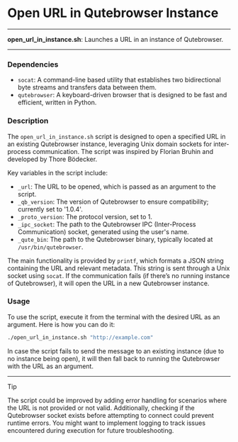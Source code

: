 # Open URL in Qutebrowser Instance

---

**open_url_in_instance.sh**: Launches a URL in an instance of Qutebrowser.

---

### Dependencies

- `socat`: A command-line based utility that establishes two bidirectional byte streams and transfers data between them.
- `qutebrowser`: A keyboard-driven browser that is designed to be fast and efficient, written in Python.

### Description

The `open_url_in_instance.sh` script is designed to open a specified URL in an existing Qutebrowser instance, leveraging Unix domain sockets for inter-process communication. The script was inspired by Florian Bruhin and developed by Thore Bödecker. 

Key variables in the script include:
- `_url`: The URL to be opened, which is passed as an argument to the script.
- `_qb_version`: The version of Qutebrowser to ensure compatibility; currently set to '1.0.4'.
- `_proto_version`: The protocol version, set to 1.
- `_ipc_socket`: The path to the Qutebrowser IPC (Inter-Process Communication) socket, generated using the user's name.
- `_qute_bin`: The path to the Qutebrowser binary, typically located at `/usr/bin/qutebrowser`.

The main functionality is provided by `printf`, which formats a JSON string containing the URL and relevant metadata. This string is sent through a Unix socket using `socat`. If the communication fails (if there’s no running instance of Qutebrowser), it will open the URL in a new Qutebrowser instance.

### Usage

To use the script, execute it from the terminal with the desired URL as an argument. Here is how you can do it:

```bash
./open_url_in_instance.sh "http://example.com"
```

In case the script fails to send the message to an existing instance (due to no instance being open), it will then fall back to running the Qutebrowser with the URL as an argument.

---

> [!TIP]  
> The script could be improved by adding error handling for scenarios where the URL is not provided or not valid. Additionally, checking if the Qutebrowser socket exists before attempting to connect could prevent runtime errors. You might want to implement logging to track issues encountered during execution for future troubleshooting.